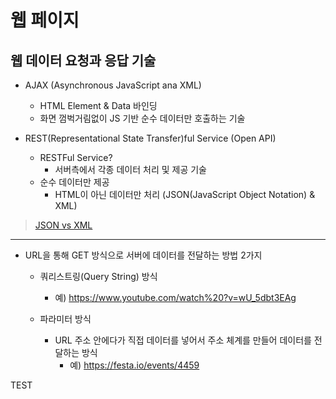 # 웹 페이지

## 웹 데이터 요청과 응답 기술

- AJAX (Asynchronous JavaScript ana XML)

  - HTML Element & Data 바인딩
  - 화면 껌벅거림없이 JS 기반 순수 데이터만 호출하는 기술

- REST(Representational State Transfer)ful Service (Open API)
  - RESTFul Service?
    - 서버측에서 각종 데이터 처리 및 제공 기술
  - 순수 데이터만 제공
    - HTML이 아닌 데이터만 처리 (JSON(JavaScript Object Notation) & XML)

> [JSON vs XML]('https://aws.amazon.com/ko/compare/the-difference-between-json-xml/')

---

- URL을 통해 GET 방식으로 서버에 데이터를 전달하는 방법 2가지

  - 쿼리스트링(Query String) 방식

    - 예) https://www.youtube.com/watch%20?v=wU_5dbt3EAg

  - 파라미터 방식
    - URL 주소 안에다가 직접 데이터를 넣어서 주소 체계를 만들어 데이터를 전달하는 방식
      - 예) https://festa.io/events/4459

TEST
